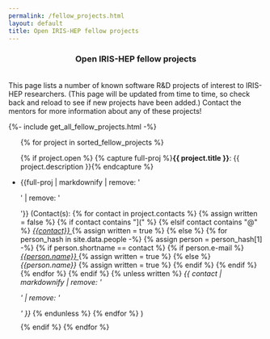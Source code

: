 ```yaml
---
permalink: /fellow_projects.html
layout: default
title: Open IRIS-HEP fellow projects
---
```

<center>
<h3> Open IRIS-HEP fellow projects</h3>
</center>

<br>
This page lists a number of known software R&D projects of interest 
to IRIS-HEP researchers. (This page will be updated from time to time,
so check back and reload to see if new projects have been added.)
Contact the mentors for more information about any of these projects!

{%- include get_all_fellow_projects.html -%}

<ul>
{% for project in sorted_fellow_projects  %}

  {% if project.open %}
    {% capture full-proj %}**{{ project.title }}**: {{ project.description }}{% endcapture %}
    <li style="margin-bottom: 10px;"> {{full-proj | markdownify | remove: '<p>' | remove: '</p>'}}
    (Contact(s):
    {% for contact in project.contacts %}
      {% assign written = false %}
      {% if contact contains "](" %}
      {% elsif contact contains "@" %}
        <a href="mailto:{{contact}}"> <em>{{contact}}</em> </a>
        {% assign written = true %}
      {% else %}
        {% for person_hash in site.data.people -%}
          {% assign person = person_hash[1] -%}
          {% if person.shortname == contact %}
            {% if person.e-mail %}
              <a href="mailto:{{person.e-mail}}"> <em>{{person.name}}</em> </a>
              {% assign written = true %}
            {% else %}
              <em>{{person.name}}</em>
              {% assign written = true %}
            {% endif %}
          {% endif %}
        {% endfor %}
      {% endif %}
      {% unless written %}
        <em>{{ contact | markdownify | remove: '<p>' | remove: '</p>' }}</em>
      {% endunless %}
    {% endfor %}
    ) </li>
  {% endif %}
{% endfor %}
</ul>

